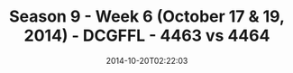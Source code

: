 ---
title: Season 9 - Week 6 (October 17 & 19, 2014) - DCGFFL - 4463 vs 4464
teams_score:
- team: 4463
  score:
- team: 4464
  score: 20
mvp: Sheerod Wilkerson (Navy), Steve Adamske (Orange)
game-ball: N/A
season: 9
week: 6
date: '2014-10-20T02:22:03'
pageid: season-9-week-6-4463-vs-4464
---
